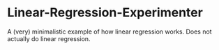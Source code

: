 # Linear-Regression-Experimenter
A (very) minimalistic example of how linear regression works. Does not actually do linear regression.

